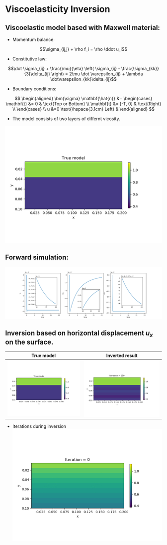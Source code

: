 #  Viscoelasticity Inversion


## Viscoelastic model based with Maxwell material:

- Momentum balance:

$$\sigma_{ij,j} + \rho f_i = \rho \ddot u_i$$

- Constitutive law:

$$\dot \sigma_{ij} + \frac{\mu}{\eta} \left( \sigma_{ij} - \frac{\sigma_{kk}}{3}\delta_{ij} \right) = 2\mu \dot \varepsilon_{ij} + \lambda \dot\varepsilon_{kk}\delta_{ij}$$

- Boundary conditions:

$$
\begin{aligned}
\bm{\sigma} \mathbf{\hat{n}} &=
\begin{cases}
\mathbf{t} &= 0 & \text{Top or Bottom} \\ 
\mathbf{t} &= [-T, 0] & \text{Right} \\
\end{cases}  \\
u &=0 \text{\hspace{3.1cm} Left} &
\end{aligned}
$$


- The model consists of two layers of differnt vicosity. 

![](./assets/visco/viscoelasticity_true.png)


## Forward simulation:

![](./assets/visco/visco_time.png)


## Inversion based on horizontal displacement $u_x$ on the surface.

| True model                                     | Inverted result                                   | 
| -----------------------------------------------| --------------------------------------------------| 
| ![](./assets/visco/viscoelasticity_true.png)   | ![](./assets/visco/viscoelasticity_result.png)    |


- Iterations during inversion
![](./assets/visco/inv_viscoelasticity.gif)